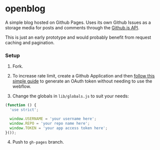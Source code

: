 # openblog

A simple blog hosted on Github Pages. Uses its own Github Issues as a storage media for posts and comments through the [Github.js API](https://github.com/michael/github).

This is just an early prototype and would probably benefit from request caching and pagination.

### Setup

1. Fork.

2. To increase rate limit, create a Github Application and then [follow this simple guide](https://developer.github.com/changes/2012-12-06-create-authorization-for-app/) to generate an OAuth token without needing to use the webflow.

3. Change the globals in `lib/globals.js` to suit your needs:

```javascript
(function () {
  'use strict';

  window.USERNAME = 'your username here';
  window.REPO = 'your repo name here';
  window.TOKEN = 'your app access token here';
}());
```

4. Push to `gh-pages` branch.
